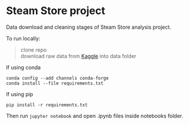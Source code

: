 # Steam Store project

Data download and cleaning stages of Steam Store analysis project.

To run locally:

> clone repo  
> download raw data from [Kaggle](https://www.kaggle.com/nikdavis/steam-store-raw) into data folder

If using conda

```
conda config --add channels conda-forge
conda install --file requirements.txt
```

If using pip

```
pip install -r requirements.txt
```

Then run `jupyter notebook` and open .ipynb files inside notebooks folder.

